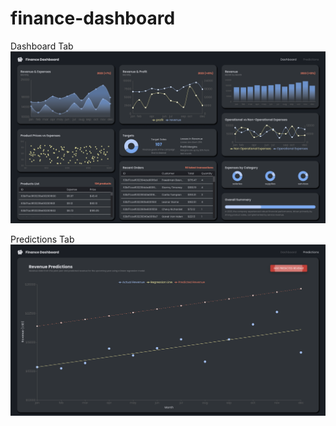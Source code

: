 # finance-dashboard

Dashboard Tab
![ScreenShot](/screenshots/sc1.png)

Predictions Tab
![ScreenShot](/screenshots/sc2.png)
